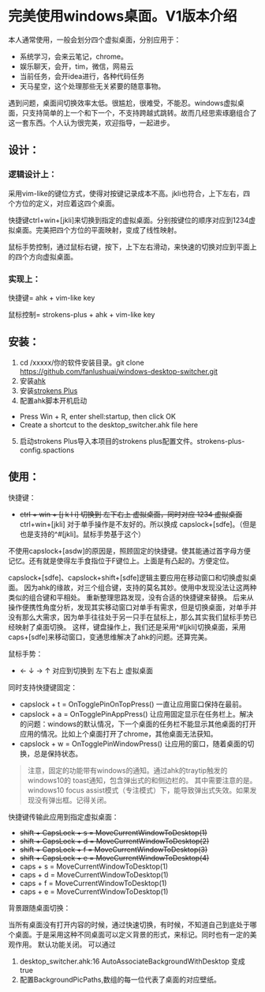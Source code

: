 # 完美使用windows桌面。V1版本介绍
本人通常使用，一般会划分四个虚拟桌面，分别应用于：
- 系统学习，会来云笔记，chrome。
- 娱乐聊天，会开，tim，微信，网易云
- 当前任务，会开idea进行，各种代码任务
- 天马星空，这个处理那些无关紧要的随意事物。

遇到问题，桌面间切换效率太低。很尴尬，很难受，不能忍。windows虚拟桌面，只支持简单的上一个和下一个，不支持跨越式跳转。故而几经思索琢磨组合了这一套东西。个人认为很完美，欢迎指导，一起进步。

## 设计：
### 逻辑设计上：
采用vim-like的键位方式，使得对按键记录成本不高。jkli也符合，上下左右，四个方位的定义，对应着这四个桌面。

快捷键ctrl+win+[jkli]来切换到指定的虚拟桌面。分别按键位的顺序对应到1234虚拟桌面。完美把四个方位的平面映射，变成了线性映射。

鼠标手势控制，通过鼠标右键，按下，上下左右滑动，来快速的切换对应到平面上的四个方向虚拟桌面。

### 实现上：

快捷键= ahk + vim-like key

鼠标控制= strokens-plus + ahk + vim-like key

## 安装：
1. cd /xxxxx/你的软件安装目录。git clone https://github.com/fanlushuai/windows-desktop-switcher.git
2. 安装[ahk](https://www.autohotkey.com/)
3. 安装[strokens Plus](https://www.strokesplus.com/downloads/)
4. 配置ahk脚本开机启动
- Press Win + R, enter shell:startup, then click OK
- Create a shortcut to the desktop_switcher.ahk file here
5. 启动strokens Plus导入本项目的strokens plus配置文件。strokens-plus-config.spactions

## 使用：
快捷键：
- ~~ctrl + win + [j k l i] 切换到 左下右上 虚拟桌面，同时对应 1234 虚拟桌面~~
ctrl+win+[jkli] 对于单手操作是不友好的。所以换成 capslock+[sdfe]。（但是也是支持的^#[jkli]。鼠标手势基于这个）

不使用capslock+[asdw]的原因是，照顾固定的快捷键。使其能通过首字母方便记忆。还有就是使得左手食指位于F键位上。上面是有凸起的。方便定位。

capslock+[sdfe]、capslock+shift+[sdfe]逻辑主要应用在移动窗口和切换虚拟桌面。
因为ahk的缘故，对三个组合键，支持的莫名其妙。使用中发现没法让这两种类似的组合键和平相处。
重新整理思路发现，没有合适的快捷键来替换。
后来从操作便携性角度分析，发现其实移动窗口对单手有需求，但是切换桌面，对单手并没有那么大需求，因为单手往往处于另一只手在鼠标上，那么其实我们鼠标手势已经映射了桌面切换。
这样，键盘操作上，我们还是采用^#[jkli]切换桌面，采用caps+[sdfe]来移动窗口，变通思维解决了ahk的问题。还算完美。

鼠标手势：
- ← ↓ → ↑ 对应到切换到  左下右上 虚拟桌面

同时支持快捷键固定：
- capslock + t = OnTogglePinOnTopPress()  一直让应用窗口保持在最前。
- capslock + a = OnTogglePinAppPress()    让应用固定显示在任务栏上。解决的问题：windows的默认情况，下一个桌面的任务栏不能显示其他桌面的打开应用的情况。比如上个桌面打开了chrome，其他桌面无法获知。
- capslock + w = OnTogglePinWindowPress()  让应用的窗口，随着桌面的切换，总是保持状态。

> 注意，固定的功能带有windows的通知。通过ahk的traytip触发的windows10的 toast通知，包含弹出式的和侧边栏的。
  其中需要注意的是。windows10 focus assist模式（专注模式）下，能导致弹出式失效。如果发现没有弹出框。记得关闭。

快捷键传输此应用到指定虚拟桌面：
- ~~shift + CapsLock + s = MoveCurrentWindowToDesktop(1)~~
- ~~shift + CapsLock + d = MoveCurrentWindowToDesktop(2)~~
- ~~shift + CapsLock + f = MoveCurrentWindowToDesktop(3)~~
- ~~shift + CapsLock + e = MoveCurrentWindowToDesktop(4)~~
- caps + s = MoveCurrentWindowToDesktop(1)
- caps + d = MoveCurrentWindowToDesktop(1)
- caps + f = MoveCurrentWindowToDesktop(1)
- caps + e = MoveCurrentWindowToDesktop(1)

背景跟随桌面切换：

当所有桌面没有打开内容的时候，通过快速切换，有时候，不知道自己到底处于哪个桌面。于是采用这种不同桌面可以定义背景的形式，来标记。同时也有一定的美观作用。
默认功能关闭。
可以通过
1. desktop_switcher.ahk:16  AutoAssociateBackgroundWithDesktop 变成true
2. 配置BackgroundPicPaths,数组的每一位代表了桌面的对应壁纸。
